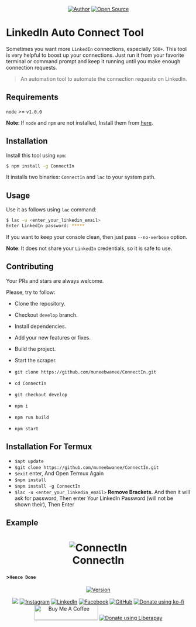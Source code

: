 <p align="center">
<a title="Made in India" src="https://img.shields.io/badge/MADE%20IN-INDIA-green?colorA=%23ff0000&colorB=%23017e40&style=for-the-badge"></a>
<a href="https://github.com/muneebwanee"><img title="Author" src="https://img.shields.io/badge/Author-muneeb--wanee-red.svg?style=for-the-badge&logo=github"></a>
<a href="#"><img title="Open Source" src="https://img.shields.io/badge/Open%20Source-%E2%9D%A4-green?style=for-the-badge"></a>
</p>

# LinkedIn Auto Connect Tool

Sometimes you want more `LinkedIn` connections, especially `500+`. This tool is very helpful to boost up your connections.
Just run it from your favorite terminal or command prompt and keep it running until you make enough connection requests.

> An automation tool to automate the connection requests on LinkedIn.

## Requirements

`node` >= `v1.0.0`

**Note**: If `node` and `npm` are not installed, Install them from [here](https://nodejs.org/en/download/).

## Installation

Install this tool using `npm`:

```bash
$ npm install -g ConnectIn
```

It installs two binaries: `ConnectIn` and `lac` to your system path.

## Usage

Use it as follows using `lac` command:

```bash
$ lac -u <enter_your_linkedin_email>
Enter LinkedIn password: *****
```

If you want to keep your console clean, then just pass `--no-verbose` option.

**Note**: It does not share your `LinkedIn` credentials, so it is safe to use.

## Contributing

Your PRs and stars are always welcome.

Please, try to follow:

* Clone the repository.
* Checkout `develop` branch.
* Install dependencies.
* Add your new features or fixes.
* Build the project.
* Start the scraper.


* `git clone https://github.com/muneebwanee/ConnectIn.git`
* `cd ConnectIn`
* `git checkout develop`
* `npm i`
* `npm run build`
* `npm start`

## Installation For Termux
* `$apt update`
* `$git clone https://github.com/muneebwanee/ConnectIn.git`
* `$exit` enter, And Open Termux Again
* `$npm install`
* `$npm install -g ConnectIn`
* `$lac -u <enter_your_linkedin_email>` **Remove Brackets.** And then it will ask for password, Then enter Your LinkedIn Password (will not be shown their), Then Enter

## Example

<h1 align="center"> 
    <img src="https://1.bp.blogspot.com/-Qfw-4aEOMvg/X_FRC-GOOaI/AAAAAAAAA8s/qpuf98i9EHs-nu21p2mbg5Jb9xCpgUsEQCLcBGAsYHQ/s2048/ConnectIn.jpg" alt="ConnectIn" /> <br>    
    ConnectIn
</h1>

#### >``Hence Done``

<p align="center">
<a href="https://github.com/muneebwanee/ConnectIn"><img title="Version" src="https://img.shields.io/badge/Version-1.0-green.svg?style=flat-square"></a>
</p>
<p align="center">
<img src="https://img.shields.io/badge/muneebwanee%20-%231DA1F2.svg?&style=for-the-badge&logo=Twitter&logoColor=white"/>
<a href="https://instagram.com/muneebwanee"><img title="Instagram" src="https://img.shields.io/badge/IG-%40muneebwanee-red?style=for-the-badge&logo=instagram"></a>
<a href="https://linkedin.com/in/muneebwanee"><img title="LinkedIn" src="https://img.shields.io/badge/LinkedIn%20-muneebwanee-orange?colorA=%23ff9696&colorB=%237E7B4E&style=for-the-badge"></a>
<a href="https://m.me/me.muneebwanee"><img title="Facebook" src="https://img.shields.io/badge/Chat-Messenger-blue?style=for-the-badge&logo=messenger"></a>
<a href="https://github.com/muneebwanee"><img title="GitHub" src="https://img.shields.io/badge/Github-Muneeb--Wanee-green?style=for-the-badge&logo=github"></a>
<a href="https://ko-fi.com/muneb"><img alt="Donate using ko-fi" src="https://www.ko-fi.com/img/donate_sm.png"></a>
<a href="https://www.buymeacoffee.com/muneebwanee" target="buymeacoffee"><img src="https://www.buymeacoffee.com/assets/img/custom_images/orange_img.png" alt="Buy Me A Coffee" style="height: 41px !important;width: 174px !important;box-shadow: 0px 3px 2px 0px rgba(190, 190, 190, 0.5) !important;-webkit-box-shadow: 0px 3px 2px 0px rgba(190, 190, 190, 0.5) !important;" ></a>
<a href="https://liberapay.com/muneeb/donate"><img alt="Donate using Liberapay" src="https://liberapay.com/assets/widgets/donate.svg"></a>
</p>
